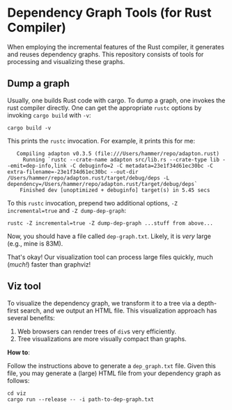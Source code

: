 Dependency Graph Tools (for Rust Compiler)
===========================================

When employing the incremental features of the Rust compiler, it
generates and reuses dependency graphs.  This repository consists of
tools for processing and visualizing these graphs.

Dump a graph
-------------

Usually, one builds Rust code with cargo.  To dump a graph, one
invokes the rust compiler directly.  One can get the appropriate
`rustc` options by invoking `cargo build` with `-v`:

```
cargo build -v
```

This prints the `rustc` invocation.  For example, it prints this for
me:

```
   Compiling adapton v0.3.5 (file:///Users/hammer/repo/adapton.rust)
     Running `rustc --crate-name adapton src/lib.rs --crate-type lib --emit=dep-info,link -C debuginfo=2 -C metadata=23e1f34d61ec30bc -C extra-filename=-23e1f34d61ec30bc --out-dir /Users/hammer/repo/adapton.rust/target/debug/deps -L dependency=/Users/hammer/repo/adapton.rust/target/debug/deps`
    Finished dev [unoptimized + debuginfo] target(s) in 5.45 secs
```

To this `rustc` invocation, prepend two additional options, `-Z incremental=true`
and `-Z dump-dep-graph`:

```
rustc -Z incremental=true -Z dump-dep-graph ...stuff from above...
```

Now, you should have a file called `dep-graph.txt`.  Likely, it is
_very_ large (e.g., mine is 83M).  

That's okay!  Our visualization tool can process large files quickly,
much (_much!_) faster than graphviz!

Viz tool
----------

To visualize the dependency graph, we transform it to a tree via a
depth-first search, and we output an HTML file.  This visualization
approach has several benefits:

1. Web browsers can render trees of `div`s very efficiently.
2. Tree visualizations are more visually compact than graphs.

**How to**:

Follow the instructions above to generate a `dep_graph.txt` file.
Given this file, you may generate a (large) HTML file from your
dependency graph as follows:

```
cd viz
cargo run --release -- -i path-to-dep-graph.txt
```
